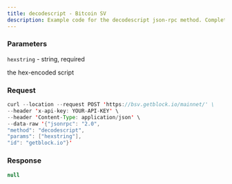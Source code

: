 ```yaml
---
title: decodescript - Bitcoin SV
description: Example code for the decodescript json-rpc method. Сomplete guide on how to use decodescript json-rpc in GetBlock.io Web3 documentation.
---
```


### Parameters


`hexstring` - string, required

the hex-encoded script

### Request

``` java
curl --location --request POST 'https://bsv.getblock.io/mainnet/' \ 
--header 'x-api-key: YOUR-API-KEY' \ 
--header 'Content-Type: application/json' \ 
--data-raw '{"jsonrpc": "2.0",
"method": "decodescript",
"params": ["hexstring"],
"id": "getblock.io"}'
```

###  Response

``` java
null
```

